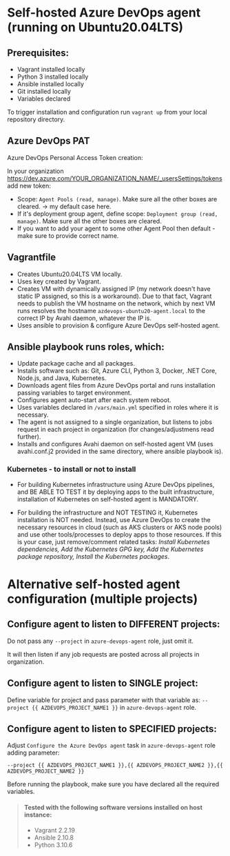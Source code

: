 # Self-hosted Azure DevOps agent (running on Ubuntu20.04LTS) 

## Prerequisites:

- Vagrant installed locally
- Python 3 installed locally
- Ansible installed locally
- Git installed locally
- Variables declared

To trigger installation and configuration run `vagrant up` from your local repository directory.

## Azure DevOps PAT

Azure DevOps Personal Access Token creation:

In your organization https://dev.azure.com/YOUR_ORGANIZATION_NAME/_usersSettings/tokens add new token:
- Scope: `Agent Pools (read, manage)`. Make sure all the other boxes are cleared. -> my default case here.
- If it's deployment group agent, define scope: `Deployment group (read, manage)`. Make sure all the other boxes are cleared.
- If you want to add your agent to some other Agent Pool then default - make sure to provide correct name.

## Vagrantfile
- Creates Ubuntu20.04LTS VM locally.
- Uses key created by Vagrant.
- Creates VM with dynamically assigned IP (my network doesn't have static IP assigned, so this is a workaround). Due to that fact, Vagrant needs to publish the VM hostname on the network, which by next VM runs resolves the hostname `azdevops-ubuntu20-agent.local` to the correct IP by Avahi daemon, whatever the IP is.
- Uses ansible to provision & configure Azure DevOps self-hosted agent.

## Ansible playbook runs roles, which:
- Update package cache and all packages.
- Installs software such as: Git, Azure CLI, Python 3, Docker, .NET Core, Node.js, and Java, Kubernetes.
- Downloads agent files from Azure DevOps portal and runs installation passing variables to target environment.
- Configures agent auto-start after each system reboot.
- Uses variables declared in `/vars/main.yml` specified in roles where it is necessary.
- The agent is not assigned to a single organization, but listens to jobs request in each project in organization (for changes/adjustmens read further).
- Installs and configures Avahi daemon on self-hosted agent VM (uses avahi.conf.j2 provided in the same directory, where ansible playbook is).

### Kubernetes - to install or not to install
- For building Kubernetes infrastructure using Azure DevOps pipelines, and BE ABLE TO TEST it by deploying apps to the built infrastructure, installation of Kubernetes on self-hosted agent is MANDATORY.

- For building the infrastructure and NOT TESTING it, Kubernetes installation is NOT needed. Instead, use Azure DevOps to create the necessary resources in cloud (such as AKS clusters or AKS node pools) and use other tools/processes to deploy apps to those resources. If this is your case, just remove/comment related tasks: _Install Kubernetes dependencies, Add the Kubernetes GPG key, Add the Kubernetes package repository, Install the Kubernetes packages_.

# Alternative self-hosted agent configuration (multiple projects)

## Configure agent to listen to DIFFERENT projects:

Do not pass any `--project` in `azure-devops-agent` role, just omit it.

It will then listen if any job requests are posted across all projects in organization.

## Configure agent to listen to SINGLE project:

Define variable for project and pass parameter with that variable as: `--project {{ AZDEVOPS_PROJECT_NAME1 }}` in `azure-devops-agent` role. 


## Configure agent to listen to SPECIFIED projects:

Adjust `Configure the Azure DevOps agent` task in `azure-devops-agent` role adding parameter: 
```
--project {{ AZDEVOPS_PROJECT_NAME1 }},{{ AZDEVOPS_PROJECT_NAME2 }},{{ AZDEVOPS_PROJECT_NAME2 }}
```

Before running the playbook, make sure you have declared all the required variables.


> #### Tested with the following software versions installed on host instance:
> - Vagrant 2.2.19
> - Ansible 2.10.8
> - Python 3.10.6
